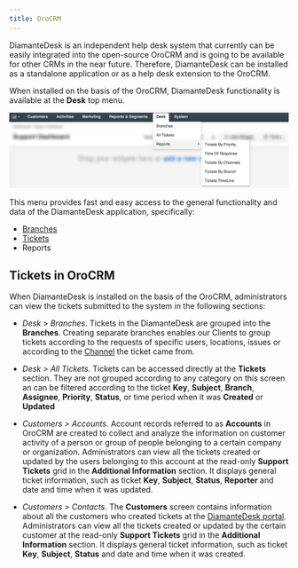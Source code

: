 ```yaml
---
title: OroCRM
---
```


DiamanteDesk is an independent help desk system that currently can be easily integrated into the open-source OroCRM and is going to be available for other CRMs in the near future.  Therefore, DiamanteDesk can be installed as a standalone application or as a help desk extension to the OroCRM. 

When installed on the basis of the OroCRM, DiamanteDesk functionality is available at the **Desk** top menu.

![Oro](img/Oro.png)

This menu provides fast and easy access to the general functionality and data of the DiamanteDesk application, specifically:

* [Branches](../user-guide/branches.md)
* [Tickets](../user-guide/tickets.md)
* Reports

## Tickets in OroCRM

When DiamanteDesk is installed on the basis of the OroCRM, administrators can view the tickets submitted to the system in the following sections:

* _Desk > Branches_. Tickets in the DiamanteDesk are grouped into the **Branches**. Creating separate branches enables our Clients to group tickets according to the requests of specific users, locations, issues or according to the [Channel](../user-guide/channels/index.md) the ticket came from.

* _Desk > All Tickets_. Tickets can be accessed directly at the **Tickets** section. They are not grouped according to any category on this screen an can be filtered according to the ticket **Key**, **Subject**, **Branch**, **Assignee**, **Priority**, **Status**, or time period when it was **Created** or **Updated**

* _Customers > Accounts_. Account records referred to as **Accounts** in OroCRM are created to collect and analyze the information on customer activity of a person or group of people belonging to a certain company or organization. Administrators can view all the tickets created or updated by the users belonging to this account at the read-only **Support Tickets** grid in the **Additional Information** section. It displays general ticket information, such as ticket **Key**, **Subject**, **Status**, **Reporter** and date and time when it was updated.

* _Customers > Contacts_. The **Customers** screen contains information about all the customers who created tickets at the [DiamanteDesk portal](../user-guide/channels/portal.md). Administrators can view all the tickets created or updated by the certain customer at the read-only **Support Tickets** grid in the **Additional Information** section. It displays general ticket information, such as ticket **Key**, **Subject**, **Status** and date and time when it was created.
